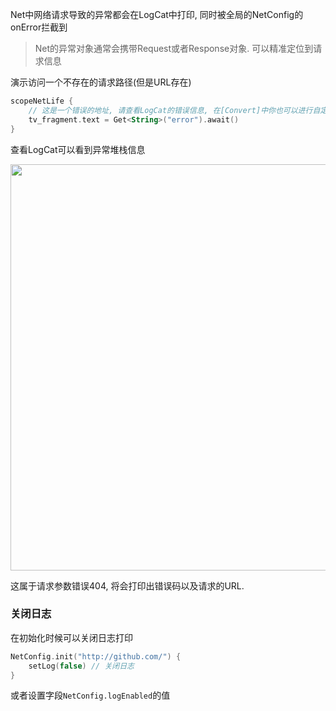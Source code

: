 Net中网络请求导致的异常都会在LogCat中打印, 同时被全局的NetConfig的onError拦截到

> Net的异常对象通常会携带Request或者Response对象. 可以精准定位到请求信息


演示访问一个不存在的请求路径(但是URL存在)
```kotlin
scopeNetLife {
    // 这是一个错误的地址, 请查看LogCat的错误信息, 在[Convert]中你也可以进行自定义错误信息打印
    tv_fragment.text = Get<String>("error").await()
}
```

查看LogCat可以看到异常堆栈信息

<img src="https://i.imgur.com/Vlbnrog.png" width="650"/>

这属于请求参数错误404, 将会打印出错误码以及请求的URL.


### 关闭日志

在初始化时候可以关闭日志打印

```kotlin
NetConfig.init("http://github.com/") {
    setLog(false) // 关闭日志
}
```

或者设置字段`NetConfig.logEnabled`的值